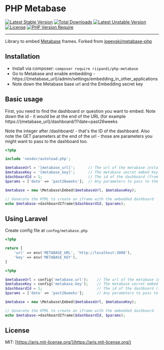 # PHP Metabase

[![Latest Stable Version](http://poser.pugx.org/riipandi/php-metabase/v)](https://packagist.org/packages/riipandi/php-metabase) [![Total Downloads](http://poser.pugx.org/riipandi/php-metabase/downloads)](https://packagist.org/packages/riipandi/php-metabase) [![Latest Unstable Version](http://poser.pugx.org/riipandi/php-metabase/v/unstable)](https://packagist.org/packages/riipandi/php-metabase) [![License](http://poser.pugx.org/riipandi/php-metabase/license)](https://packagist.org/packages/riipandi/php-metabase) [![PHP Version Require](http://poser.pugx.org/riipandi/php-metabase/require/php)](https://packagist.org/packages/riipandi/php-metabase)

---

Library to embed [Metabase](http://www.metabase.com/) frames. Forked from [ipeevski/metabase-php](https://github.com/ipeevski/metabase-php)

## Installation
- Install via composer: `composer require riipandi/php-metabase`
- Go to Metabase and enable embedding - https://{metabase_url}/admin/settings/embedding_in_other_applications
- Note down the Metabase base url and the Embedding secret key

## Basic usage
First, you need to find the dashboard or question you want to embed. 
Note down the id - it would be at the end of the URL (for example https://{metabase_url}/dashboard/1?date=past26weeks

Note the integer after /dashboard/ - that's the ID of the dashboard.
Also note the GET parameters at the end of the url - those are parameters you might want 
to pass to the dashboard too.


```php
<?php

include 'vendor/autoload.php';

$metabaseUrl = '[metabase_url]';      // The url of the metabase installation
$metabaseKey = '[metabase_key]';      // The metabase secret embed key
$dashboardId = 1;                     // The id of the dashboard (from the url)
$params = ['date' => 'past26weeks'];  // Any parameters to pass to the dashboard (optional)

$metabase = new \Metabase\Embed($metabaseUrl, $metabaseKey);

// Generate the HTML to create an iframe with the embedded dashboard
echo $metabase->dashboardIframe($dashboardId, $params);
```

## Using Laravel

Create config file at `confog/metabase.php`

```php
<?php

return [
    'url' => env('METABASE_URL', 'http://localhost:3000'),
    'key' => env('METABASE_KEY'),
]
```

```php
<?php

$metabaseUrl = config('metabase.url');    // The url of the metabase installation
$metabaseKey = config('metabase.key');    // The metabase secret embed key
$dashboardId = 1;                         // The id of the dashboard (from the url)
$params = ['date' => 'past26weeks'];      // Any parameters to pass to the dashboard (optional)

$metabase = new \Metabase\Embed($metabaseUrl, $metabaseKey);

// Generate the HTML to create an iframe with the embedded dashboard
echo $metabase->dashboardIframe($dashboardId, $params);
```

## License

MIT: [https://aris.mit-license.org/](https://aris.mit-license.org/)
